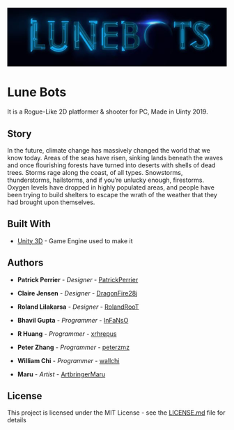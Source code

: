 ![Game Logo](images/Logo.JPG)
# Lune Bots

It is a Rogue-Like 2D platformer & shooter for PC, Made in Uinty 2019.

## Story
In the future, climate change has massively changed the world that we know today. Areas of the seas have risen, sinking lands beneath the waves and once flourishing forests have turned into deserts with shells of dead trees. Storms rage along the coast, of all types. Snowstorms, thunderstorms, hailstorms, and if you’re unlucky enough, firestorms. Oxygen levels have dropped in highly populated areas, and people have been trying to build shelters to escape the wrath of the weather that they had brought upon themselves.

## Built With

* [Unity 3D](https://unity.com/) - Game Engine used to make it 

## Authors

* **Patrick Perrier** - *Designer* - [PatrickPerrier](https://github.com/PatrickPerrier)
* **Claire Jensen** - *Designer* - [DragonFire28j](https://github.com/DragonFire28j)
* **Roland Lilakarsa** - *Designer* - [RolandRooT](https://github.com/RolandRooT)

* **Bhavil Gupta** - *Programmer* - [InFaNsO](https://github.com/InFaNsO)
* **R Huang** - *Programmer* - [xrhrepus](https://github.com/xrhrepus)
* **Peter Zhang** - *Programmer* - [peterzmz](https://github.com/peterMingzhuoZhang)
* **William Chi** - *Programmer* - [wallchi](https://github.com/wallchi)

* **Maru** - *Artist* - [ArtbringerMaru](https://github.com/ArtbringerMaru)

## License

This project is licensed under the MIT License - see the [LICENSE.md](LICENSE.md) file for details
